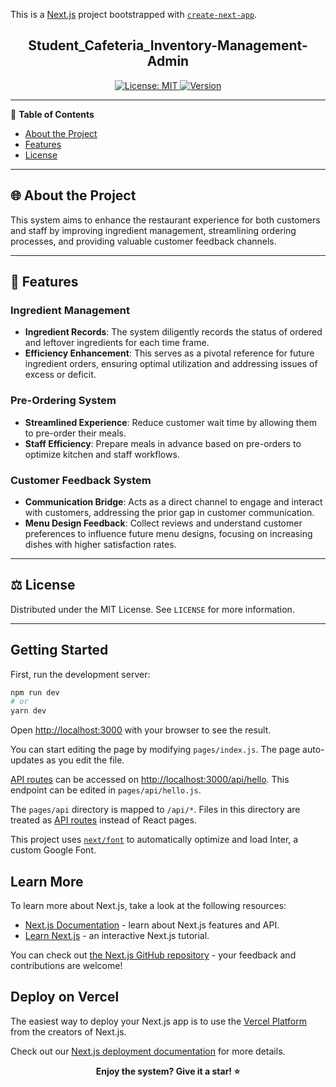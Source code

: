 This is a [Next.js](https://nextjs.org/) project bootstrapped with [`create-next-app`](https://github.com/vercel/next.js/tree/canary/packages/create-next-app).
<p align="center">
  <h2 align="center"> Student_Cafeteria_Inventory-Management-Admin </h2>
</p>

<p align="center">
  <a href="#">
    <img alt="License: MIT" src="https://img.shields.io/badge/License-MIT-yellow.svg" />
  </a>
  <a href="#">
    <img alt="Version" src="https://img.shields.io/badge/version-1.0.0-blue.svg?cacheSeconds=2592000" />
  </a>
</p>

---

📌 **Table of Contents**
- [About the Project](#about-the-project)
- [Features](#features)
- [License](#license)

---

## 🌐 About the Project

This system aims to enhance the restaurant experience for both customers and staff by improving ingredient management, streamlining ordering processes, and providing valuable customer feedback channels.

---

## 🚀 Features

### Ingredient Management

- **Ingredient Records**: The system diligently records the status of ordered and leftover ingredients for each time frame. 
- **Efficiency Enhancement**: This serves as a pivotal reference for future ingredient orders, ensuring optimal utilization and addressing issues of excess or deficit.

### Pre-Ordering System

- **Streamlined Experience**: Reduce customer wait time by allowing them to pre-order their meals.
- **Staff Efficiency**: Prepare meals in advance based on pre-orders to optimize kitchen and staff workflows.

### Customer Feedback System

- **Communication Bridge**: Acts as a direct channel to engage and interact with customers, addressing the prior gap in customer communication.
- **Menu Design Feedback**: Collect reviews and understand customer preferences to influence future menu designs, focusing on increasing dishes with higher satisfaction rates.

---

## ⚖️ License

Distributed under the MIT License. See `LICENSE` for more information.

---

## Getting Started

First, run the development server:

```bash
npm run dev
# or
yarn dev
```

Open [http://localhost:3000](http://localhost:3000) with your browser to see the result.

You can start editing the page by modifying `pages/index.js`. The page auto-updates as you edit the file.

[API routes](https://nextjs.org/docs/api-routes/introduction) can be accessed on [http://localhost:3000/api/hello](http://localhost:3000/api/hello). This endpoint can be edited in `pages/api/hello.js`.

The `pages/api` directory is mapped to `/api/*`. Files in this directory are treated as [API routes](https://nextjs.org/docs/api-routes/introduction) instead of React pages.

This project uses [`next/font`](https://nextjs.org/docs/basic-features/font-optimization) to automatically optimize and load Inter, a custom Google Font.

## Learn More

To learn more about Next.js, take a look at the following resources:

- [Next.js Documentation](https://nextjs.org/docs) - learn about Next.js features and API.
- [Learn Next.js](https://nextjs.org/learn) - an interactive Next.js tutorial.

You can check out [the Next.js GitHub repository](https://github.com/vercel/next.js/) - your feedback and contributions are welcome!

## Deploy on Vercel

The easiest way to deploy your Next.js app is to use the [Vercel Platform](https://vercel.com/new?utm_medium=default-template&filter=next.js&utm_source=create-next-app&utm_campaign=create-next-app-readme) from the creators of Next.js.

Check out our [Next.js deployment documentation](https://nextjs.org/docs/deployment) for more details.

<p align="center">
  <b>Enjoy the system? Give it a star! ⭐</b>
</p>

